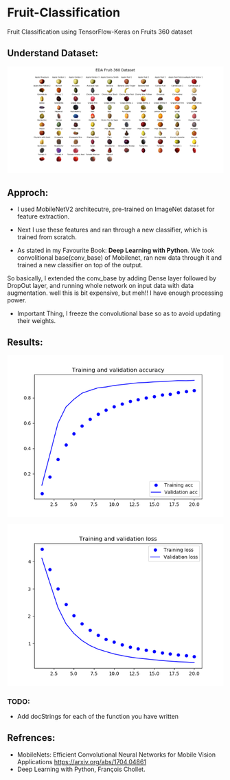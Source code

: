 # Fruit-Classification
Fruit Classification using TensorFlow-Keras on Fruits 360 dataset

## Understand Dataset:
![Understanding Dataset][EDA_Img]

[EDA_Img]: https://github.com/MeAmarP/Fruit-Classification/blob/master/results/EDA_images_v22.png
 
## Approch:
+ I used MobileNetV2 architecutre, pre-trained on ImageNet dataset for feature extraction.

+ Next I use these features and ran through a new classifier, which is trained from scratch.

+ As stated in my Favourite Book: __Deep Learning with Python__. 
We took convolitional base(conv_base) of Mobilenet, ran new data through it and trained a new classifier on top of
the output.

So basically, I extended the conv_base by adding Dense layer followed by DropOut layer, and running 
whole network on input data with data augmentation. well this is bit expensive, but meh!! I have enough processing power.

+ Important Thing, I freeze the convolutional base so as to avoid updating their weights.


## Results:
![train_valid_acc][plot_acc]

[plot_acc]: https://github.com/MeAmarP/Fruit-Classification/blob/master/results/train_valid_acc_16JUL_20epochs.png

![train_valid_loss][plot_loss]

[plot_loss]: https://github.com/MeAmarP/Fruit-Classification/blob/master/results/train_valid_Loss_16JUL_20epochs.png


### TODO:
+ Add docStrings for each of the function you have written


## Refrences:
+ MobileNets: Efficient Convolutional Neural Networks for Mobile Vision Applications
 <https://arxiv.org/abs/1704.04861>
+ Deep Learning with Python, François Chollet.